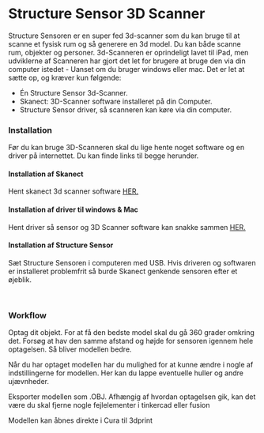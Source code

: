 # Structure Sensor 3D Scanner
Structure Sensoren er en super fed 3d-scanner som du kan bruge til at scanne et fysisk rum og så generere en 3d model. Du kan både scanne rum, objekter og personer. 3d-Scanneren er oprindeligt lavet til iPad, men udviklerne af Scanneren har gjort det let for brugere at bruge den via din computer istedet - Uanset om du bruger windows eller mac. Det er let at sætte op, og kræver kun følgende:

* Én Structure Sensor 3d-Scanner.
* Skanect: 3D-Scanner software installeret på din Computer.
* Structure Sensor driver, så scanneren kan køre via din computer.

### Installation
Før du kan bruge 3D-Scanneren skal du lige hente noget software og en driver på internettet. Du kan finde links til begge herunder.

#### Installation af Skanect
Hent skanect 3d scanner software [HER.](https://skanect.occipital.com/download/#purchase)

#### Installation af driver til windows & Mac
Hent driver så sensor og 3D Scanner software kan snakke sammen [HER.](https://s3.amazonaws.com/io.structure.assets/SDK/StructureCore-DriverAndFirmware-0.9.7.zip)

#### Installation af Structure Sensor
Sæt Structure Sensoren i computeren med USB. Hvis driveren og softwaren er installeret problemfrit så burde Skanect genkende sensoren efter et øjeblik.

<br>

### Workflow
Optag dit objekt. For at få den bedste model skal du gå 360 grader omkring det. Forsøg at hav den samme afstand og højde for sensoren igennem hele optagelsen. Så bliver modellen bedre.

Når du har optaget modellen har du mulighed for at kunne ændre i nogle af indstillingerne for modellen. Her kan du lappe eventuelle huller og andre ujævnheder.

Eksporter modellen som .OBJ. Afhængig af hvordan optagelsen gik, kan det være du skal fjerne nogle fejlelementer i tinkercad eller fusion

Modellen kan åbnes direkte i Cura til 3dprint
